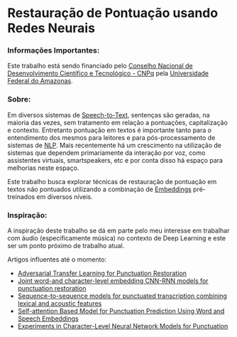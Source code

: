 # Restauração de Pontuação usando Redes Neurais

### Informações Importantes:

Este trabalho está sendo financiado pelo [Conselho Nacional de Desenvolvimento Científico e Tecnológico - CNPq](http://www.cnpq.br/) pela [Universidade Federal do Amazonas](https://ufam.edu.br/).

### Sobre:

Em diversos sistemas de [Speech-to-Text](https://en.wikipedia.org/wiki/Speech_recognition), sentenças são geradas, na maioria das vezes, sem tratamento em relação a pontuações, capitalização e contexto. Entretanto pontuação em textos é importante tanto para o entendimento dos mesmos para leitores e para pós-processamento de sistemas de [NLP](https://en.wikipedia.org/wiki/Natural_language_processing). Mais recentemente há um crescimento na utilização de sistemas que dependem primariamente da interação por voz, como assistentes virtuais, smartspeakers, etc e por conta disso há espaço para melhorias neste espaço.

Este trabalho busca explorar técnicas de restauração de pontuação em textos não pontuados utilizando a combinação de [Embeddings](https://en.wikipedia.org/wiki/Word_embedding) pré-treinados em diversos níveis.

### Inspiração:

A inspiração deste trabalho se dá em parte pelo meu interesse em trabalhar com áudio (especificamente música) no contexto de Deep Learning e este ser um ponto próximo de trabalho atual.

Artigos influentes até o momento:

- [Adversarial Transfer Learning for Punctuation Restoration](https://arxiv.org/abs/2004.00248)
- [Joint word-and character-level embedding CNN-RNN models for punctuation restoration](https://ieeexplore.ieee.org/abstract/document/8639876/)
- [Sequence-to-sequence models for punctuated transcription combining lexical and acoustic features](http://www.cstr.ed.ac.uk/downloads/publications/2017/icassp-2017.pdf)
- [Self-attention Based Model for Punctuation Prediction Using Word and Speech Embeddings](https://ieeexplore.ieee.org/document/8682260/)
- [Experiments in Character-Level Neural Network Models for Punctuation ](http://www.isca-speech.org/archive/Interspeech_2017/abstracts/1710.html)